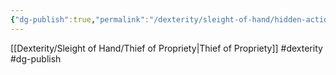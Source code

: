 ```yaml
---
{"dg-publish":true,"permalink":"/dexterity/sleight-of-hand/hidden-action/"}
---
```


[[Dexterity/Sleight of Hand/Thief of Propriety\|Thief of Propriety]]
#dexterity #dg-publish